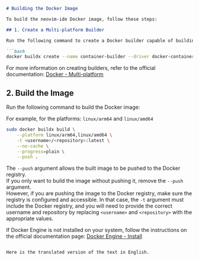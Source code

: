 ```markdown
# Building the Docker Image

To build the neovim-ide Docker image, follow these steps:

## 1. Create a Multi-platform Builder

Run the following command to create a Docker builder capable of building images for different architectures:

```bash
docker buildx create --name container-builder --driver docker-container --use --bootstrap
```

For more information on creating builders, refer to the official documentation: [Docker - Multi-platform](https://docs.docker.com/build/building/multi-platform/)

## 2. Build the Image

Run the following command to build the Docker image:

For example, for the platforms: `linux/arm64` and `linux/amd64`
```bash
sudo docker buildx build \
    --platform linux/arm64,linux/amd64 \
    -t <username>/<repository>:latest \
    --no-cache \
    --progress=plain \
    --push .
```
The `--push` argument allows the built image to be pushed to the Docker registry.  
If you only want to build the image without pushing it, remove the `--push` argument.  
However, if you are pushing the image to the Docker registry, make sure the registry is configured and accessible. In that case, the `-t` argument must include the Docker registry, and you will need to provide the correct username and repository by replacing `<username>` and `<repository>` with the appropriate values.

If Docker Engine is not installed on your system, follow the instructions on the official documentation page: [Docker Engine - Install](https://docs.docker.com/engine/install/)
```

Here is the translated version of the text in English.